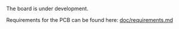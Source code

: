 The board is under development.

Requirements for the PCB can be found here: [doc/requirements.md](./doc/requirements.md)
